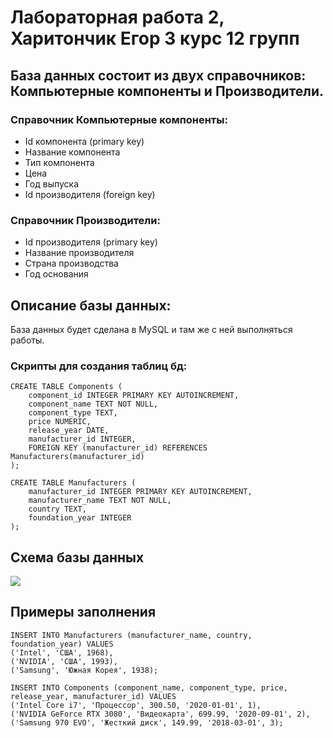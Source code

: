 # Лабораторная работа 2, Харитончик Егор 3 курс 12 групп

## База данных состоит из двух справочников: Компьютерные компоненты и Производители.

### Справочник Компьютерные компоненты:
* Id компонента (primary key)
* Название компонента
* Тип компонента
* Цена
* Год выпуска
* Id производителя (foreign key)

### Справочник Производители:
* Id производителя (primary key)
* Название производителя
* Страна производства
* Год основания

## Описание базы данных:
База данных будет сделана в MySQL и там же с ней выполняться работы.

### Скрипты для создания таблиц бд:
```
CREATE TABLE Components (
    component_id INTEGER PRIMARY KEY AUTOINCREMENT,
    component_name TEXT NOT NULL,
    component_type TEXT,
    price NUMERIC,
    release_year DATE,
    manufacturer_id INTEGER,
    FOREIGN KEY (manufacturer_id) REFERENCES Manufacturers(manufacturer_id)
);
```

```
CREATE TABLE Manufacturers (
    manufacturer_id INTEGER PRIMARY KEY AUTOINCREMENT,
    manufacturer_name TEXT NOT NULL,
    country TEXT,
    foundation_year INTEGER
);
```

## Схема базы данных
![ ](https://github.com/lJegerl/lab2_database/Таблицы.png)

## Примеры заполнения

```
INSERT INTO Manufacturers (manufacturer_name, country, foundation_year) VALUES
('Intel', 'США', 1968),
('NVIDIA', 'США', 1993),
('Samsung', 'Южная Корея', 1938);
```

```
INSERT INTO Components (component_name, component_type, price, release_year, manufacturer_id) VALUES
('Intel Core i7', 'Процессор', 300.50, '2020-01-01', 1),
('NVIDIA GeForce RTX 3080', 'Видеокарта', 699.99, '2020-09-01', 2),
('Samsung 970 EVO', 'Жесткий диск', 149.99, '2018-03-01', 3);
```
